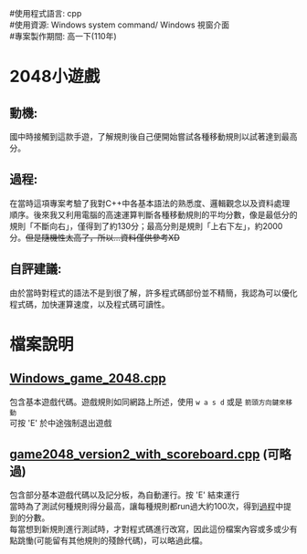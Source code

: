 #使用程式語言: cpp  
#使用資源: Windows system command/ Windows 視窗介面  
#專案製作期間: 高一下(110年)  

# 2048小遊戲
## 動機: 
國中時接觸到這款手遊，了解規則後自己便開始嘗試各種移動規則以試著達到最高分。
## 過程: 
在當時這項專案考驗了我對C++中各基本語法的熟悉度、邏輯觀念以及資料處理順序。後來我又利用電腦的高速運算判斷各種移動規則的平均分數，像是最低分的規則「不斷向右」，僅得到了約130分；最高分則是規則「上右下左」，約2000分。~~但是隨機性太高了，所以...資料僅供參考XD~~
## 自評建議: 
由於當時對程式的語法不是到很了解，許多程式碼部份並不精簡，我認為可以優化程式碼，加快運算速度，以及程式碼可讀性。

# 檔案說明
## [Windows_game_2048.cpp](https://github.com/fortest-C/-/blob/a31b3dc7f6b46dd60246cce26d8b85075185ba72/Windows_game_2048/game2048_version2.cpp)
包含基本遊戲代碼。遊戲規則如同網路上所述，使用 ```w a s d``` 或是 ```箭頭方向鍵來移動```  
可按 'E' 於中途強制退出遊戲

## [game2048_version2_with_scoreboard.cpp](https://github.com/fortestC/-/blob/main/Windows_game_2048/game2048_version2_with_scoreboard.cpp) (可略過)
包含部分基本遊戲代碼以及記分板，為自動運行。按 'E' 結束運行  
當時為了測試何種規則得分最高，讓每種規則都run過大約100次，得到[過程](https://github.com/fortest-C/-/edit/main/Windows_game_2048/README.md#%E9%81%8E%E7%A8%8B)中提到的分數。  
每當想到新規則進行測試時，才對程式碼進行改寫，因此這份檔案內容或多或少有點跳慟(可能留有其他規則的殘餘代碼)，可以略過此檔。
